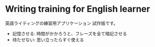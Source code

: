 # Writing training for English learner

英語ライティングの練習用アプリケーション 試作版です。

- 記憶させる: 時間がかかろうと、フレーズを全て暗記させる
- 待たせない: 思い立ったらすぐ使える
